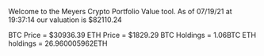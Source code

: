 Welcome to the Meyers Crypto Portfolio Value tool. 
As of 07/19/21 at 19:37:14 our valuation is $82110.24 

BTC Price = $30936.39
 ETH Price = $1829.29
BTC Holdings = 1.06BTC
 ETH holdings = 26.960005962ETH 
